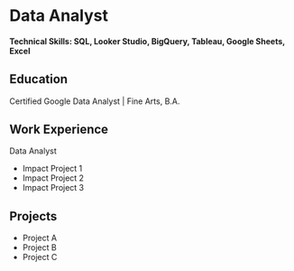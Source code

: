 # Data Analyst

#### Technical Skills: SQL, Looker Studio, BigQuery, Tableau, Google Sheets, Excel

## Education
Certified Google Data Analyst |
Fine Arts, B.A.

## Work Experience
Data Analyst
- Impact Project 1
- Impact Project 2
- Impact Project 3

## Projects
- Project A
- Project B
- Project C
